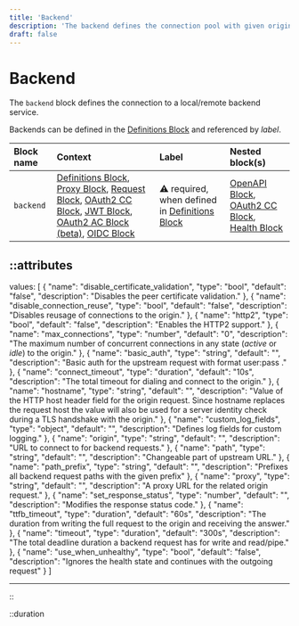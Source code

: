 ```yaml
---
title: 'Backend'
description: 'The backend defines the connection pool with given origin for outgoing connections.'
draft: false
---
```


# Backend

The `backend` block defines the connection to a local/remote backend service.

Backends can be defined in the [Definitions Block](/configuration/block/definitions) and referenced by _label_.

| Block name | Context                                                                                                                                                                                                                                   | Label                                                                     | Nested block(s)                                                                                  |
|:-----------|:------------------------------------------------------------------------------------------------------------------------------------------------------------------------------------------------------------------------------------------|:--------------------------------------------------------------------------|:-------------------------------------------------------------------------------------------------|
| `backend`  | [Definitions Block](#definitions-block), [Proxy Block](#proxy-block), [Request Block](#request-block), [OAuth2 CC Block](#oauth2-block), [JWT Block](#jwt-block), [OAuth2 AC Block (beta)](#beta-oauth2-block), [OIDC Block](#oidc-block) | &#9888; required, when defined in [Definitions Block](#definitions-block) | [OpenAPI Block](#openapi-block), [OAuth2 CC Block](#oauth2-block), [Health Block](#health-block) |

::attributes
---
values: [
  {
    "name": "disable_certificate_validation",
    "type": "bool",
    "default": "false",
    "description": "Disables the peer certificate validation."
  },
  {
    "name": "disable_connection_reuse",
    "type": "bool",
    "default": "false",
    "description": "Disables reusage of connections to the origin."
  },
  {
    "name": "http2",
    "type": "bool",
    "default": "false",
    "description": "Enables the HTTP2 support."
  },
  {
    "name": "max_connections",
    "type": "number",
    "default": "0",
    "description": "The maximum number of concurrent connections in any state (_active_ or _idle_) to the origin."
  },
  {
    "name": "basic_auth",
    "type": "string",
    "default": "",
    "description": "Basic auth for the upstream request with format user:pass ."
  },
  {
    "name": "connect_timeout",
    "type": "duration",
    "default": "10s",
    "description": "The total timeout for dialing and connect to the origin."
  },
  {
    "name": "hostname",
    "type": "string",
    "default": "",
    "description": "Value of the HTTP host header field for the origin request. Since hostname replaces the request host the value will also be used for a server identity check during a TLS handshake with the origin."
  },
  {
    "name": "custom_log_fields",
    "type": "object",
    "default": "",
    "description": "Defines log fields for custom logging."
  },
  {
    "name": "origin",
    "type": "string",
    "default": "",
    "description": "URL to connect to for backend requests."
  },
  {
    "name": "path",
    "type": "string",
    "default": "",
    "description": "Changeable part of upstream URL."
  },
  {
    "name": "path_prefix",
    "type": "string",
    "default": "",
    "description": "Prefixes all backend request paths with the given prefix"
  },
  {
    "name": "proxy",
    "type": "string",
    "default": "",
    "description": "A proxy URL for the related origin request."
  },
  {
    "name": "set_response_status",
    "type": "number",
    "default": "",
    "description": "Modifies the response status code."
  },
  {
    "name": "ttfb_timeout",
    "type": "duration",
    "default": "60s",
    "description": "The duration from writing the full request to the origin and receiving the answer."
  },
  {
    "name": "timeout",
    "type": "duration",
    "default": "300s",
    "description": "The total deadline duration a backend request has for write and read/pipe."
  },
  {
    "name": "use_when_unhealthy",
    "type": "bool",
    "default": "false",
    "description": "Ignores the health state and continues with the outgoing request"
  }
]

---
::

::duration
